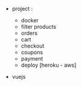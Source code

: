- project : 
    - docker 
    - filter products
    - orders
    - cart
    - checkout 
    - coupons 
    - payment  
    - deploy [heroku - aws]

- vuejs 